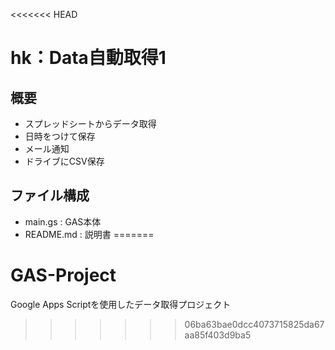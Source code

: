 <<<<<<< HEAD
# hk：Data自動取得1

## 概要
- スプレッドシートからデータ取得
- 日時をつけて保存
- メール通知
- ドライブにCSV保存

## ファイル構成
- main.gs : GAS本体
- README.md : 説明書
=======
# GAS-Project
Google Apps Scriptを使用したデータ取得プロジェクト
>>>>>>> 06ba63bae0dcc4073715825da67aa85f403d9ba5
